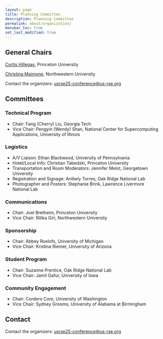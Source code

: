 ```yaml
---
layout: page
title: Planning Committee
description: Planning Committee
permalink: about/organization/
menubar_toc: true
set_last_modified: true
---
```



## General Chairs

[Curtis Hillegas](https://researchcomputing.princeton.edu/about/people-directory/curtis-hillegas), Princeton University

[Christina Maimone](https://www.it.northwestern.edu/departments/it-services-support/research/staff/maimone.html), Northwestern University

Contact the organizers: [usrse25-conference@us-rse.org](mailto:usrse25-conference@us-rse.org)


## Committees

### Technical Program

* Chair: Fang (Cherry) Liu, Georgia Tech
* Vice Chair: Pengyin (Wendy) Shan, National Center for Supercomputing Applications, University of Illinois

### Logistics

* A/V Liaison: Ethan Blackwood, University of Pennsylvania
* Hotel/Local Info:	Christian Tabedzki, Princeton University
* Transportation and Room Moderators: Jennifer Melot, Georgetown University
* Registration and Signage: Anibely Torres, Oak Ridge National Lab
* Photographer and Posters: Stephanie Brink, Lawrence Livermore National Lab

### Communications

* Chair: Joel Bretheim, Princeton University
* Vice Chair: Ritika Giri, Northwestern University

### Sponsorship

* Chair: Abbey Roelofs, University of Michigan
* Vice Chair: Kristina Riemer, University of Arizona

### Student Program

* Chair: Suzanne Prentice, Oak Ridge National Lab
* Vice Chair: Jamil Gafur, University of Iowa

### Community Engagement

* Chair: Cordero Core, University of Washington
* Vice Chair: Sydney Grooms, University of Alabama at Birmingham



## Contact

Contact the organizers: [usrse25-conference@us-rse.org](mailto:usrse25-conference@us-rse.org)
